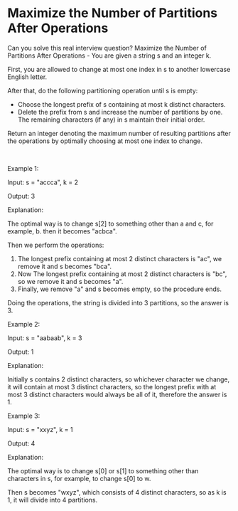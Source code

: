# Maximize the Number of Partitions After Operations

Can you solve this real interview question? Maximize the Number of Partitions After Operations - You are given a string s and an integer k.

First, you are allowed to change at most one index in s to another lowercase English letter.

After that, do the following partitioning operation until s is empty:

 * Choose the longest prefix of s containing at most k distinct characters.
 * Delete the prefix from s and increase the number of partitions by one. The remaining characters (if any) in s maintain their initial order.

Return an integer denoting the maximum number of resulting partitions after the operations by optimally choosing at most one index to change.

 

Example 1:

Input: s = "accca", k = 2

Output: 3

Explanation:

The optimal way is to change s[2] to something other than a and c, for example, b. then it becomes "acbca".

Then we perform the operations:

 1. The longest prefix containing at most 2 distinct characters is "ac", we remove it and s becomes "bca".
 2. Now The longest prefix containing at most 2 distinct characters is "bc", so we remove it and s becomes "a".
 3. Finally, we remove "a" and s becomes empty, so the procedure ends.

Doing the operations, the string is divided into 3 partitions, so the answer is 3.

Example 2:

Input: s = "aabaab", k = 3

Output: 1

Explanation:

Initially s contains 2 distinct characters, so whichever character we change, it will contain at most 3 distinct characters, so the longest prefix with at most 3 distinct characters would always be all of it, therefore the answer is 1.

Example 3:

Input: s = "xxyz", k = 1

Output: 4

Explanation:

The optimal way is to change s[0] or s[1] to something other than characters in s, for example, to change s[0] to w.

Then s becomes "wxyz", which consists of 4 distinct characters, so as k is 1, it will divide into 4 partitions.